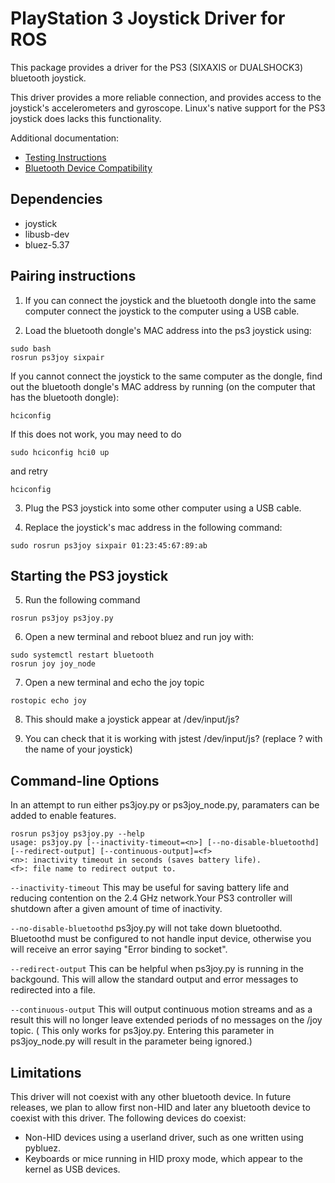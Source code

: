 # PlayStation 3 Joystick Driver for ROS

This package provides a driver for the PS3 (SIXAXIS or DUALSHOCK3) bluetooth joystick.

This driver provides a more reliable connection, and provides access to the joystick's accelerometers and gyroscope. Linux's native support for the PS3 joystick does lacks this functionality.

Additional documentation:

 * [Testing Instructions](doc/testing.md)
 * [Bluetooth Device Compatibility](doc/bluetooth_devices.md)

## Dependencies

* joystick
* libusb-dev
* bluez-5.37

## Pairing instructions

1. If you can connect the joystick and the bluetooth dongle into the same 
   computer connect the joystick to the computer using a USB cable.

2. Load the bluetooth dongle's MAC address into the ps3 joystick using:
```
sudo bash
rosrun ps3joy sixpair
```
  If you cannot connect the joystick to the same computer as the dongle,
  find out the bluetooth dongle's MAC address by running (on the computer
  that has the bluetooth dongle):
```
hciconfig
```
  If this does not work, you may need to do
```
sudo hciconfig hci0 up
```
  and retry
```
hciconfig
```
3. Plug the PS3 joystick into some other computer using a USB cable.
   
4. Replace the joystick's mac address in the following command: 
```
sudo rosrun ps3joy sixpair 01:23:45:67:89:ab
```

## Starting the PS3 joystick

5. Run the following command
```
rosrun ps3joy ps3joy.py
```
6. Open a new terminal and reboot bluez and run joy with: 
```
sudo systemctl restart bluetooth 
rosrun joy joy_node  
```
7. Open a new terminal and echo the joy topic 
```
rostopic echo joy
```
8. This should make a joystick appear at /dev/input/js?

9. You can check that it is working with
  jstest /dev/input/js?
  (replace ? with the name of your joystick)

## Command-line Options 
In an attempt to run either ps3joy.py or ps3joy_node.py, paramaters can be added to enable features.
   
```
rosrun ps3joy ps3joy.py --help
usage: ps3joy.py [--inactivity-timeout=<n>] [--no-disable-bluetoothd] [--redirect-output] [--continuous-output]=<f>
<n>: inactivity timeout in seconds (saves battery life).
<f>: file name to redirect output to.
``` 

`--inactivity-timeout` 
  This may be useful for saving battery life and reducing contention on the 2.4 GHz network.Your PS3 controller 
  will shutdown after a given amount of time of inactivity.  

`--no-disable-bluetoothd` 
   ps3joy.py will not take down bluetoothd. Bluetoothd must be configured to not handle input device, otherwise
   you will receive an error saying "Error binding to socket". 

`--redirect-output`
   This can be helpful when ps3joy.py is running in the backgound. This will allow the standard output
   and error messages to redirected into a file.   

`--continuous-output`
   This will output continuous motion streams and as a result this will no longer leave extended periods of 
   no messages on the /joy topic. ( This only works for ps3joy.py. Entering this parameter in ps3joy_node.py will
   result in the parameter being ignored.)

## Limitations

This driver will not coexist with any other bluetooth device. In future releases, we plan to allow first non-HID and later any bluetooth device to coexist with this driver. The following devices do coexist:

 * Non-HID devices using a userland driver, such as one written using pybluez.
 * Keyboards or mice running in HID proxy mode, which appear to the kernel as USB devices.
